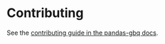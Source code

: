# Contributing

See the [contributing guide in the pandas-gbq
docs](http://pandas-gbq.readthedocs.io/en/latest/contributing.html).

